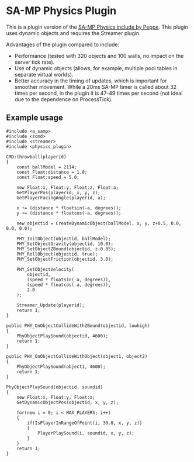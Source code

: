 # SA-MP Physics Plugin

This is a plugin version of the [SA-MP Physics include by Peppe](https://github.com/uPeppe/physics.inc). This plugin uses dynamic objects and requires the Streamer plugin.

Advantages of the plugin compared to include:
- Performance (tested with 320 objects and 100 walls, no impact on the server tick rate).
- Use of dynamic objects (allows, for example, multiple pool tables in separate virtual worlds).
- Better accuracy in the timing of updates, which is important for smoother movement. While a 20ms SA-MP timer is called about 32 times per second, in the plugin it is 47-49 times per second (not ideal due to the dependence on ProcessTick).

## Example usage
```pawn
#include <a_samp>
#include <zcmd>
#include <streamer>
#include <physics_plugin>

CMD:throwball(playerid)
{
	const ballModel = 2114;
	const Float:distance = 1.0;
	const Float:speed = 5.0;

	new Float:x, Float:y, Float:z, Float:a;
	GetPlayerPos(playerid, x, y, z);
	GetPlayerFacingAngle(playerid, a);

	x += (distance * floatsin(-a, degrees));
	y += (distance * floatcos(-a, degrees));

	new objectid = CreateDynamicObject(ballModel, x, y, z+0.5, 0.0, 0.0, 0.0);
	
	PHY_InitObject(objectid, ballModel);
	PHY_SetObjectGravity(objectid, 10.0);
	PHY_SetObjectZBound(objectid, z-0.85);
	PHY_RollObject(objectid, true);
	PHY_SetObjectFriction(objectid, 3.0);

	PHY_SetObjectVelocity(
		objectid,
		(speed * floatsin(-a, degrees)),
		(speed * floatcos(-a, degrees)),
		2.0
	);

	Streamer_Update(playerid);
	return 1;
}

public PHY_OnObjectCollideWithZBound(objectid, lowhigh)
{
	PhyObjectPlaySound(objectid, 4600);
	return 1;
}

public PHY_OnObjectCollideWithObject(object1, object2)
{
	PhyObjectPlaySound(object1, 4600);
	return 1;
}

PhyObjectPlaySound(objectid, soundid)
{
	new Float:x, Float:y, Float:z;
	GetDynamicObjectPos(objectid, x, y, z);

	for(new i = 0; i < MAX_PLAYERS; i++)
	{
		if(IsPlayerInRangeOfPoint(i, 30.0, x, y, z))
		{
			PlayerPlaySound(i, soundid, x, y, z);
		}
	}
	return 1;
}
```

